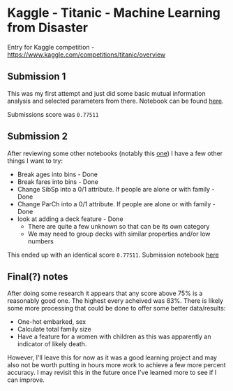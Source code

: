 # Kaggle - Titanic - Machine Learning from Disaster

Entry for Kaggle competition - https://www.kaggle.com/competitions/titanic/overview


## Submission 1

This was my first attempt and just did some basic mutual information analysis and selected parameters from there.
Notebook can be found [here](src/submission-01.ipynb).

Submissions score was `0.77511`

## Submission 2

After reviewing some other notebooks (notably this [one](https://www.kaggle.com/code/dhruvinkakadia/titanic-survival-classifier-top-2/notebook?scriptVersionId=87264651)) I have a few other things I want to try:

- Break ages into bins - Done
- Break fares into bins - Done
- Change SibSp into a 0/1 attribute. If people are alone or with family - Done
- Change ParCh into a 0/1 attribute. If people are alone or with family - Done
- look at adding a deck feature - Done
  - There are quite a few unknown so that can be its own category
  - We may need to group decks with similar properties and/or low numbers

This ended up with an identical score `0.77511`. Submission notebook [here](src/submission-02.ipynb)

## Final(?) notes

After doing some research it appears that any score above 75% is a reasonably good one. The highest every acheived was 83%. There is likely some more processing that could be done to offer some better data/results:

- One-hot embarked, sex
- Calculate total family size
- Have a feature for a women with children as this was apparently an indicator of likely death.

However, I'll leave this for now as it was a good learning project and may also not be worth putting in hours more work to achieve a few more percent accuracy. I may revisit this in the future once I've learned more to see if I can improve.